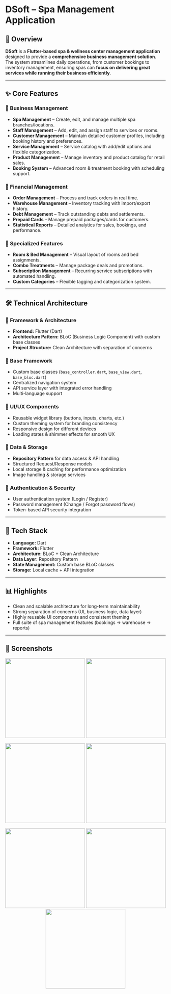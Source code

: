 # DSoft – Spa Management Application  

## 📌 Overview  
**DSoft** is a **Flutter-based spa & wellness center management application** designed to provide a **comprehensive business management solution**.  
The system streamlines daily operations, from customer bookings to inventory management, ensuring spas can **focus on delivering great services while running their business efficiently**.  

---

## ✨ Core Features  

### 🔹 Business Management  
- **Spa Management** – Create, edit, and manage multiple spa branches/locations.  
- **Staff Management** – Add, edit, and assign staff to services or rooms.  
- **Customer Management** – Maintain detailed customer profiles, including booking history and preferences.  
- **Service Management** – Service catalog with add/edit options and flexible categorization.  
- **Product Management** – Manage inventory and product catalog for retail sales.  
- **Booking System** – Advanced room & treatment booking with scheduling support.  

### 🔹 Financial Management  
- **Order Management** – Process and track orders in real time.  
- **Warehouse Management** – Inventory tracking with import/export history.  
- **Debt Management** – Track outstanding debts and settlements.  
- **Prepaid Cards** – Manage prepaid packages/cards for customers.  
- **Statistical Reports** – Detailed analytics for sales, bookings, and performance.  

### 🔹 Specialized Features  
- **Room & Bed Management** – Visual layout of rooms and bed assignments.  
- **Combo Treatments** – Manage package deals and promotions.  
- **Subscription Management** – Recurring service subscriptions with automated handling.  
- **Custom Categories** – Flexible tagging and categorization system.  

---

## 🛠 Technical Architecture  

### 🔹 Framework & Architecture  
- **Frontend:** Flutter (Dart)  
- **Architecture Pattern:** BLoC (Business Logic Component) with custom base classes  
- **Project Structure:** Clean Architecture with separation of concerns  

### 🔹 Base Framework  
- Custom base classes (`base_controller.dart`, `base_view.dart`, `base_bloc.dart`)  
- Centralized navigation system  
- API service layer with integrated error handling  
- Multi-language support  

### 🔹 UI/UX Components  
- Reusable widget library (buttons, inputs, charts, etc.)  
- Custom theming system for branding consistency  
- Responsive design for different devices  
- Loading states & shimmer effects for smooth UX  

### 🔹 Data & Storage  
- **Repository Pattern** for data access & API handling  
- Structured Request/Response models  
- Local storage & caching for performance optimization  
- Image handling & storage services  

### 🔹 Authentication & Security  
- User authentication system (Login / Register)  
- Password management (Change / Forgot password flows)  
- Token-based API security integration  

---

## 🚀 Tech Stack  
- **Language:** Dart  
- **Framework:** Flutter  
- **Architecture:** BLoC + Clean Architecture  
- **Data Layer:** Repository Pattern  
- **State Management:** Custom base BLoC classes  
- **Storage:** Local cache + API integration  

---

## 📊 Highlights  
- Clean and scalable architecture for long-term maintainability  
- Strong separation of concerns (UI, business logic, data layer)  
- Highly reusable UI components and consistent theming  
- Full suite of spa management features (bookings → warehouse → reports)  

---

## 📸 Screenshots  

<p align="center">
  <img src="https://github.com/user-attachments/assets/7a1e5913-7a52-4cef-bc0e-03ff805e0e3e" width="250"/>
  <img src="https://github.com/user-attachments/assets/41cdfbe3-9825-4f53-b647-f889686d1eaf" width="250"/>
  
</p>

<p align="center">
  <img src="https://github.com/user-attachments/assets/ff959379-73ab-4646-b779-5d41c8acb2ff" width="250"/>
  
  <img src="https://github.com/user-attachments/assets/1db97ccb-dada-4b46-9f64-9adb4505acbf" width="250"/>
</p>

<p align="center">
  <img src="https://github.com/user-attachments/assets/e12e6584-5f60-4e54-9897-e5643451bbb1" width="250"/>
  <img src="https://github.com/user-attachments/assets/23abcdcc-96b6-4676-a8df-96f03dfc12e4" width="250"/>
  <img src="https://github.com/user-attachments/assets/b9861adb-422b-4940-92c0-823fb6fcf32b" width="250"/>
</p>
